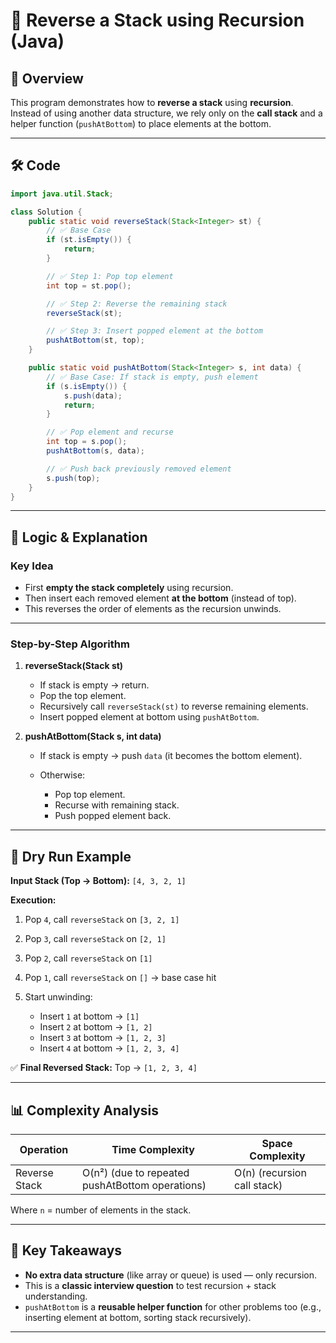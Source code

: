 

# 📌 Reverse a Stack using Recursion (Java)  

## 📖 Overview

This program demonstrates how to **reverse a stack** using **recursion**.
Instead of using another data structure, we rely only on the **call stack** and a helper function (`pushAtBottom`) to place elements at the bottom.

---

## 🛠 Code

```java
import java.util.Stack;

class Solution {
    public static void reverseStack(Stack<Integer> st) {
        // ✅ Base Case
        if (st.isEmpty()) {
            return;
        }

        // ✅ Step 1: Pop top element
        int top = st.pop();

        // ✅ Step 2: Reverse the remaining stack
        reverseStack(st);

        // ✅ Step 3: Insert popped element at the bottom
        pushAtBottom(st, top);
    }

    public static void pushAtBottom(Stack<Integer> s, int data) {
        // ✅ Base Case: If stack is empty, push element
        if (s.isEmpty()) {
            s.push(data);
            return;  
        }

        // ✅ Pop element and recurse
        int top = s.pop();
        pushAtBottom(s, data);

        // ✅ Push back previously removed element
        s.push(top);
    }
}
```

---
  
## 🧠 Logic & Explanation

### **Key Idea**

* First **empty the stack completely** using recursion.
* Then insert each removed element **at the bottom** (instead of top).
* This reverses the order of elements as the recursion unwinds.

---

### **Step-by-Step Algorithm**

1. **reverseStack(Stack st)**

   * If stack is empty → return.
   * Pop the top element.
   * Recursively call `reverseStack(st)` to reverse remaining elements.
   * Insert popped element at bottom using `pushAtBottom`.

2. **pushAtBottom(Stack s, int data)**

   * If stack is empty → push `data` (it becomes the bottom element).
   * Otherwise:

     * Pop top element.
     * Recurse with remaining stack.
     * Push popped element back.

---

## 🧾 Dry Run Example

**Input Stack (Top → Bottom):**
`[4, 3, 2, 1]`

**Execution:**

1. Pop `4`, call `reverseStack` on `[3, 2, 1]`
2. Pop `3`, call `reverseStack` on `[2, 1]`
3. Pop `2`, call `reverseStack` on `[1]`
4. Pop `1`, call `reverseStack` on `[]` → base case hit
5. Start unwinding:

   * Insert `1` at bottom → `[1]`
   * Insert `2` at bottom → `[1, 2]`
   * Insert `3` at bottom → `[1, 2, 3]`
   * Insert `4` at bottom → `[1, 2, 3, 4]`

✅ **Final Reversed Stack:**
Top → `[1, 2, 3, 4]`

---

## 📊 Complexity Analysis

| Operation     | Time Complexity                                 | Space Complexity            |
| ------------- | ----------------------------------------------- | --------------------------- |
| Reverse Stack | O(n²) (due to repeated pushAtBottom operations) | O(n) (recursion call stack) |

Where `n` = number of elements in the stack.

---

## 🔑 Key Takeaways

* **No extra data structure** (like array or queue) is used — only recursion.
* This is a **classic interview question** to test recursion + stack understanding.
* `pushAtBottom` is a **reusable helper function** for other problems too (e.g., inserting element at bottom, sorting stack recursively).

---


